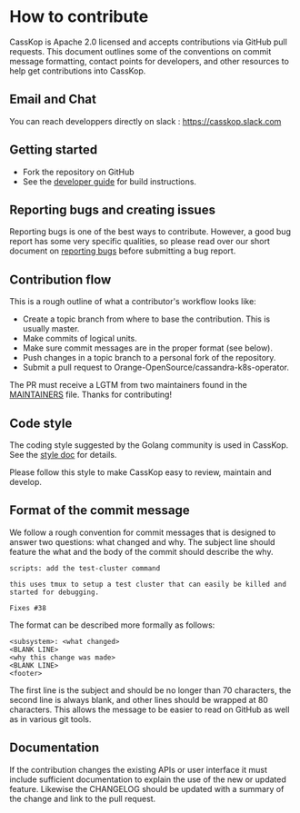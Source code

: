 # How to contribute

CassKop is Apache 2.0 licensed and accepts contributions via GitHub pull requests. This document outlines some of the
conventions on commit message formatting, contact points for developers, and other resources to help get contributions
into CassKop.

## Email and Chat

You can reach developpers directly on slack : https://casskop.slack.com

## Getting started

- Fork the repository on GitHub
- See the [developer guide](documentation/development.md) for build instructions.

## Reporting bugs and creating issues

Reporting bugs is one of the best ways to contribute. However, a good bug report has some very specific qualities, so
please read over our short document on [reporting bugs](documentation/reporting_bugs.md) before submitting a bug report.


## Contribution flow

This is a rough outline of what a contributor's workflow looks like:
- Create a topic branch from where to base the contribution. This is usually master.
- Make commits of logical units.
- Make sure commit messages are in the proper format (see below).
- Push changes in a topic branch to a personal fork of the repository.
- Submit a pull request to Orange-OpenSource/cassandra-k8s-operator.

The PR must receive a LGTM from two maintainers found in the [MAINTAINERS](MAINTAINERS) file.
Thanks for contributing!

## Code style

The coding style suggested by the Golang community is used in CassKop. See the [style
doc](https://github.com/golang/go/wiki/CodeReviewComments) for details.

Please follow this style to make CassKop easy to review, maintain and develop.

## Format of the commit message

We follow a rough convention for commit messages that is designed to answer two questions: what changed and why. The
subject line should feature the what and the body of the commit should describe the why.

```
scripts: add the test-cluster command

this uses tmux to setup a test cluster that can easily be killed and started for debugging.

Fixes #38
```

The format can be described more formally as follows:

```
<subsystem>: <what changed>
<BLANK LINE>
<why this change was made>
<BLANK LINE>
<footer>
```

The first line is the subject and should be no longer than 70 characters, the second line is always blank, and other
lines should be wrapped at 80 characters. This allows the message to be easier to read on GitHub as well as in various
git tools.


## Documentation

If the contribution changes the existing APIs or user interface it must include sufficient documentation to explain the
use of the new or updated feature. Likewise the CHANGELOG should be updated with a summary of the change and link to the
pull request.

